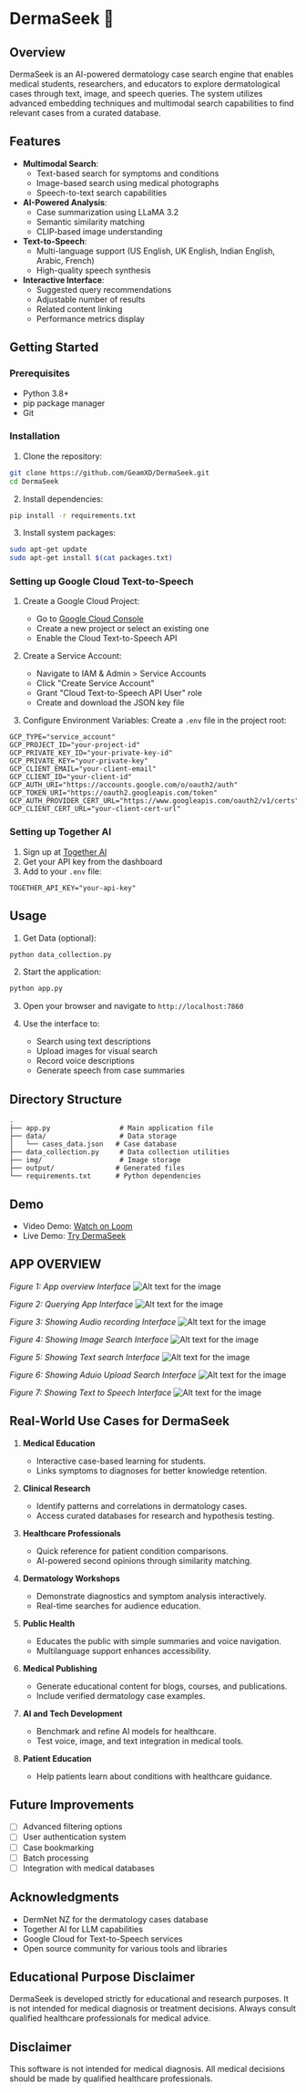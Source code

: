 # DermaSeek 🔎

## Overview
DermaSeek is an AI-powered dermatology case search engine that enables medical students, researchers, and educators to explore dermatological cases through text, image, and speech queries. The system utilizes advanced embedding techniques and multimodal search capabilities to find relevant cases from a curated database.

## Features
- **Multimodal Search**:
  - Text-based search for symptoms and conditions
  - Image-based search using medical photographs
  - Speech-to-text search capabilities
- **AI-Powered Analysis**:
  - Case summarization using LLaMA 3.2
  - Semantic similarity matching
  - CLIP-based image understanding
- **Text-to-Speech**:
  - Multi-language support (US English, UK English, Indian English, Arabic, French)
  - High-quality speech synthesis
- **Interactive Interface**:
  - Suggested query recommendations
  - Adjustable number of results
  - Related content linking
  - Performance metrics display

## Getting Started

### Prerequisites
- Python 3.8+
- pip package manager
- Git

### Installation

1. Clone the repository:
```bash
git clone https://github.com/GeamXD/DermaSeek.git
cd DermaSeek
```

2. Install dependencies:
```bash
pip install -r requirements.txt
```

3. Install system packages:
```bash
sudo apt-get update
sudo apt-get install $(cat packages.txt)
```

### Setting up Google Cloud Text-to-Speech

1. Create a Google Cloud Project:
   - Go to [Google Cloud Console](https://console.cloud.google.com)
   - Create a new project or select an existing one
   - Enable the Cloud Text-to-Speech API

2. Create a Service Account:
   - Navigate to IAM & Admin > Service Accounts
   - Click "Create Service Account"
   - Grant "Cloud Text-to-Speech API User" role
   - Create and download the JSON key file

3. Configure Environment Variables:
   Create a `.env` file in the project root:
```env
GCP_TYPE="service_account"
GCP_PROJECT_ID="your-project-id"
GCP_PRIVATE_KEY_ID="your-private-key-id"
GCP_PRIVATE_KEY="your-private-key"
GCP_CLIENT_EMAIL="your-client-email"
GCP_CLIENT_ID="your-client-id"
GCP_AUTH_URI="https://accounts.google.com/o/oauth2/auth"
GCP_TOKEN_URI="https://oauth2.googleapis.com/token"
GCP_AUTH_PROVIDER_CERT_URL="https://www.googleapis.com/oauth2/v1/certs"
GCP_CLIENT_CERT_URL="your-client-cert-url"
```

### Setting up Together AI

1. Sign up at [Together AI](https://api.together.xyz/)
2. Get your API key from the dashboard
3. Add to your `.env` file:
```env
TOGETHER_API_KEY="your-api-key"
```

## Usage

1. Get Data (optional):
```bash
python data_collection.py
```

2. Start the application:
```bash
python app.py
```
3. Open your browser and navigate to `http://localhost:7860`

4. Use the interface to:
   - Search using text descriptions
   - Upload images for visual search
   - Record voice descriptions
   - Generate speech from case summaries

## Directory Structure
```
.
├── app.py                 # Main application file
├── data/                  # Data storage
│   └── cases_data.json   # Case database
├── data_collection.py     # Data collection utilities
├── img/                   # Image storage
├── output/               # Generated files
└── requirements.txt      # Python dependencies
```

## Demo
- Video Demo: [Watch on Loom](https://youtu.be/demo-link)
- Live Demo: [Try DermaSeek](https://huggingface.co/spaces/geamxd/DermaSeek)

## APP OVERVIEW
*Figure 1: App overview Interface*
![Alt text for the image](images/app_overview.png)

*Figure 2: Querying App Interface*
![Alt text for the image](images/query.png)

*Figure 3: Showing Audio recording Interface*
![Alt text for the image](images/audio_recording.png)

*Figure 4: Showing Image Search Interface*
![Alt text for the image](images/image_search.png)

*Figure 5: Showing Text search Interface*
![Alt text for the image](images/text_search.png)

*Figure 6: Showing Aduio Upload Search Interface*
![Alt text for the image](images/speech_search.png)

*Figure 7: Showing Text to Speech Interface*
![Alt text for the image](images/text_to_speech.png)


## Real-World Use Cases for DermaSeek

1. **Medical Education**  
   - Interactive case-based learning for students.  
   - Links symptoms to diagnoses for better knowledge retention.  

2. **Clinical Research**  
   - Identify patterns and correlations in dermatology cases.  
   - Access curated databases for research and hypothesis testing.  

3. **Healthcare Professionals**  
   - Quick reference for patient condition comparisons.  
   - AI-powered second opinions through similarity matching.  

4. **Dermatology Workshops**  
   - Demonstrate diagnostics and symptom analysis interactively.  
   - Real-time searches for audience education.  

5. **Public Health**  
   - Educates the public with simple summaries and voice navigation.  
   - Multilanguage support enhances accessibility.  

6. **Medical Publishing**  
   - Generate educational content for blogs, courses, and publications.  
   - Include verified dermatology case examples.  

7. **AI and Tech Development**  
   - Benchmark and refine AI models for healthcare.  
   - Test voice, image, and text integration in medical tools.  

8. **Patient Education**  
   - Help patients learn about conditions with healthcare guidance.  

## Future Improvements
- [ ] Advanced filtering options
- [ ] User authentication system
- [ ] Case bookmarking
- [ ] Batch processing
- [ ] Integration with medical databases

## Acknowledgments
- DermNet NZ for the dermatology cases database
- Together AI for LLM capabilities
- Google Cloud for Text-to-Speech services
- Open source community for various tools and libraries

## Educational Purpose Disclaimer
DermaSeek is developed strictly for educational and research purposes. It is not intended for medical diagnosis or treatment decisions. Always consult qualified healthcare professionals for medical advice.

## Disclaimer
This software is not intended for medical diagnosis. All medical decisions should be made by qualified healthcare professionals.
